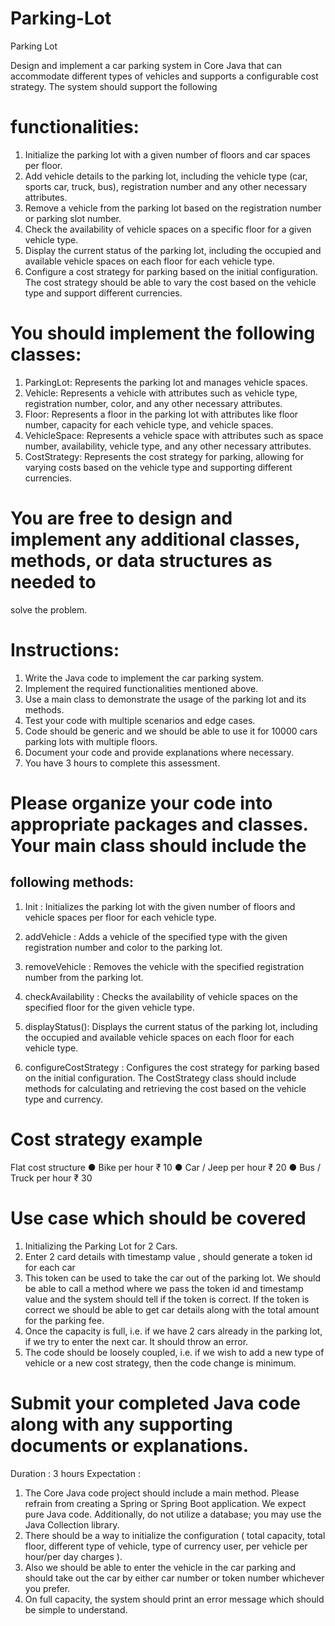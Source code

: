 # Parking-Lot
Parking Lot

Design and implement a car parking system in Core Java that can accommodate different types of
vehicles and supports a configurable cost strategy. The system should support the following
# functionalities:
1. Initialize the parking lot with a given number of floors and car spaces per floor.
2. Add vehicle details to the parking lot, including the vehicle type (car, sports car, truck, bus),
registration number and any other necessary attributes.
3. Remove a vehicle from the parking lot based on the registration number or parking slot number.
4. Check the availability of vehicle spaces on a specific floor for a given vehicle type.
5. Display the current status of the parking lot, including the occupied and available vehicle spaces
on each floor for each vehicle type.
6. Configure a cost strategy for parking based on the initial configuration. The cost strategy should
be able to vary the cost based on the vehicle type and support different currencies.
# You should implement the following classes:
1. ParkingLot: Represents the parking lot and manages vehicle spaces.
2. Vehicle: Represents a vehicle with attributes such as vehicle type, registration number, color, and
any other necessary attributes.
3. Floor: Represents a floor in the parking lot with attributes like floor number, capacity for each
vehicle type, and vehicle spaces.
4. VehicleSpace: Represents a vehicle space with attributes such as space number, availability,
vehicle type, and any other necessary attributes.
5. CostStrategy: Represents the cost strategy for parking, allowing for varying costs based on the
vehicle type and supporting different currencies.

# You are free to design and implement any additional classes, methods, or data structures as needed to
solve the problem.
# Instructions:
1. Write the Java code to implement the car parking system.
2. Implement the required functionalities mentioned above.
3. Use a main class to demonstrate the usage of the parking lot and its methods.
4. Test your code with multiple scenarios and edge cases.
5. Code should be generic and we should be able to use it for 10000 cars parking lots with multiple
floors.
6. Document your code and provide explanations where necessary.
7. You have 3 hours to complete this assessment.

# Please organize your code into appropriate packages and classes. Your main class should include the
## following methods:
1. Init : Initializes the parking lot with the given number of floors and vehicle spaces per floor for
each vehicle type.

2. addVehicle : Adds a vehicle of the specified type with the given registration number and color to
the parking lot.
3. removeVehicle : Removes the vehicle with the specified registration number from the parking lot.
4. checkAvailability : Checks the availability of vehicle spaces on the specified floor for the given
vehicle type.
5. displayStatus(): Displays the current status of the parking lot, including the occupied and
available vehicle spaces on each floor for each vehicle type.
6. configureCostStrategy : Configures the cost strategy for parking based on the initial configuration.
The CostStrategy class should include methods for calculating and retrieving the cost based on the
vehicle type and currency.

# Cost strategy example
Flat cost structure
● Bike per hour ₹ 10
● Car / Jeep per hour ₹ 20
● Bus / Truck per hour ₹ 30

# Use case which should be covered
1. Initializing the Parking Lot for 2 Cars.
2. Enter 2 card details with timestamp value , should generate a token id for each car
3. This token can be used to take the car out of the parking lot. We should be able to call a method
where we pass the token id and timestamp value and the system should tell if the token is
correct. If the token is correct we should be able to get car details along with the total amount for
the parking fee.
4. Once the capacity is full, i.e. if we have 2 cars already in the parking lot, if we try to enter the next
car. It should throw an error.
5. The code should be loosely coupled, i.e. if we wish to add a new type of vehicle or a new cost
strategy, then the code change is minimum.

# Submit your completed Java code along with any supporting documents or explanations.
Duration : 3 hours
Expectation :
1. The Core Java code project should include a main method. Please refrain from creating a Spring
or Spring Boot application. We expect pure Java code. Additionally, do not utilize a database; you
may use the Java Collection library.
2. There should be a way to initialize the configuration ( total capacity, total floor, different type of
vehicle, type of currency user, per vehicle per hour/per day charges ).
3. Also we should be able to enter the vehicle in the car parking and should take out the car by
either car number or token number whichever you prefer.
4. On full capacity, the system should print an error message which should be simple to understand.
